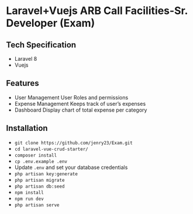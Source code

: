 
# Laravel+Vuejs ARB Call Facilities-Sr. Developer (Exam)

## Tech Specification

- Laravel 8
- Vuejs

## Features
- User Management
   User Roles and permissions
- Expense Management
   Keeps track of user’s expenses
- Dashboard
   Display chart of total expense per category

## Installation

- `git clone https://github.com/jenry23/Exam.git`
- `cd laravel-vue-crud-starter/`
- `composer install`
- `cp .env.example .env`
- Update `.env` and set your database credentials
- `php artisan key:generate`
- `php artisan migrate`
- `php artisan db:seed`
- `npm install`
- `npm run dev`
- `php artisan serve`
